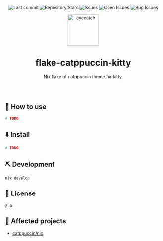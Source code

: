 <div align="center">

![Last commit](https://img.shields.io/github/last-commit/Comamoca/flake-catppuccin-kitty?style=flat-square)
![Repository Stars](https://img.shields.io/github/stars/Comamoca/flake-catppuccin-kitty?style=flat-square)
![Issues](https://img.shields.io/github/issues/Comamoca/flake-catppuccin-kitty?style=flat-square)
![Open Issues](https://img.shields.io/github/issues-raw/Comamoca/flake-catppuccin-kitty?style=flat-square)
![Bug Issues](https://img.shields.io/github/issues/Comamoca/flake-catppuccin-kitty/bug?style=flat-square)

<img src="https://emoji2svg.deno.dev/api/🦊" alt="eyecatch" height="100">

# flake-catppuccin-kitty

Nix flake of catppuccin theme for kitty.

<br>
<br>


</div>

<div align="center">

</div>

## 🚀 How to use

```nix
# TODO
```

## ⬇️  Install

```nix
# TODO
```


## ⛏️   Development

```sh
nix develop
```

## 📜 License

zlib

## 👏 Affected projects

- [catppuccin/nix](https://github.com/catppuccin/nix)
